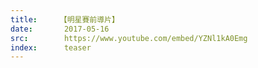 ```yaml
---
title:     【明星賽前導片】
date:       2017-05-16
src:        https://www.youtube.com/embed/YZNl1kA0Emg
index:      teaser
---
```

